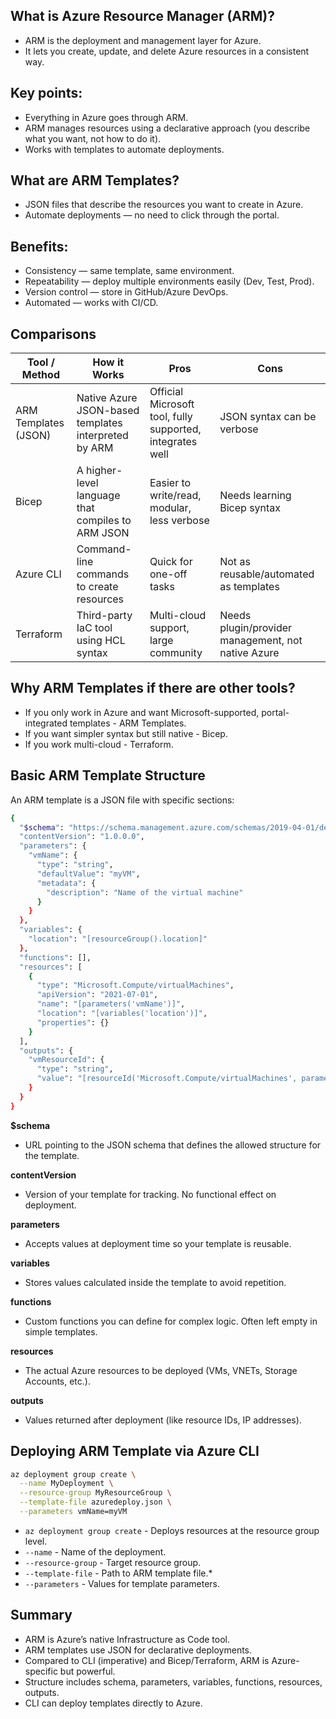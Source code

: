 ## What is Azure Resource Manager (ARM)?
- ARM is the deployment and management layer for Azure.
- It lets you create, update, and delete Azure resources in a consistent way.

## Key points:

- Everything in Azure goes through ARM.
- ARM manages resources using a declarative approach (you describe what you want, not how to do it).
- Works with templates to automate deployments.

## What are ARM Templates?
- JSON files that describe the resources you want to create in Azure.
- Automate deployments — no need to click through the portal.

## Benefits:
- Consistency — same template, same environment.
- Repeatability — deploy multiple environments easily (Dev, Test, Prod).
- Version control — store in GitHub/Azure DevOps.
- Automated — works with CI/CD.

## Comparisons

Tool / Method       | How it Works                                        |	Pros	                                                   |Cons                            |
--------------------| ----------------------------------------------------| ---------------------------------------------------------|--------------------------------|
ARM Templates (JSON)|	Native Azure JSON-based templates interpreted by ARM|	Official Microsoft tool, fully supported, integrates well| JSON syntax can be verbose     |
Bicep	              | A higher-level language that compiles to ARM JSON	  | Easier to write/read, modular, less verbose	             | Needs learning Bicep syntax    |
Azure CLI	          | Command-line commands to create resources	          | Quick for one-off tasks	                             |Not as reusable/automated as templates|
Terraform	          | Third-party IaC tool using HCL syntax	              | Multi-cloud support, large community	  | Needs plugin/provider management, not native Azure|

## Why ARM Templates if there are other tools?
- If you only work in Azure and want Microsoft-supported, portal-integrated templates - ARM Templates.
- If you want simpler syntax but still native - Bicep.
- If you work multi-cloud - Terraform.

## Basic ARM Template Structure
An ARM template is a JSON file with specific sections:

``` bash
{
  "$schema": "https://schema.management.azure.com/schemas/2019-04-01/deploymentTemplate.json#",
  "contentVersion": "1.0.0.0",
  "parameters": {
    "vmName": {
      "type": "string",
      "defaultValue": "myVM",
      "metadata": {
        "description": "Name of the virtual machine"
      }
    }
  },
  "variables": {
    "location": "[resourceGroup().location]"
  },
  "functions": [],
  "resources": [
    {
      "type": "Microsoft.Compute/virtualMachines",
      "apiVersion": "2021-07-01",
      "name": "[parameters('vmName')]",
      "location": "[variables('location')]",
      "properties": {}
    }
  ],
  "outputs": {
    "vmResourceId": {
      "type": "string",
      "value": "[resourceId('Microsoft.Compute/virtualMachines', parameters('vmName'))]"
    }
  }
}
```
**$schema** 
- URL pointing to the JSON schema that defines the allowed structure for the template.

**contentVersion**
- Version of your template for tracking. No functional effect on deployment.

**parameters**
- Accepts values at deployment time so your template is reusable.

**variables**
- Stores values calculated inside the template to avoid repetition.

**functions**
- Custom functions you can define for complex logic. Often left empty in simple templates.

**resources**
- The actual Azure resources to be deployed (VMs, VNETs, Storage Accounts, etc.).

**outputs**
- Values returned after deployment (like resource IDs, IP addresses).

## Deploying ARM Template via Azure CLI

```bash
az deployment group create \
  --name MyDeployment \
  --resource-group MyResourceGroup \
  --template-file azuredeploy.json \
  --parameters vmName=myVM
```

* `az deployment group create` - Deploys resources at the resource group level.
* `--name` - Name of the deployment.
* `--resource-group` - Target resource group.
* `--template-file` - Path to ARM template file.* 
* `--parameters` - Values for template parameters.

## Summary

- ARM is Azure’s native Infrastructure as Code tool.
- ARM templates use JSON for declarative deployments.
- Compared to CLI (imperative) and Bicep/Terraform, ARM is Azure-specific but powerful.
- Structure includes schema, parameters, variables, functions, resources, outputs.
- CLI can deploy templates directly to Azure.